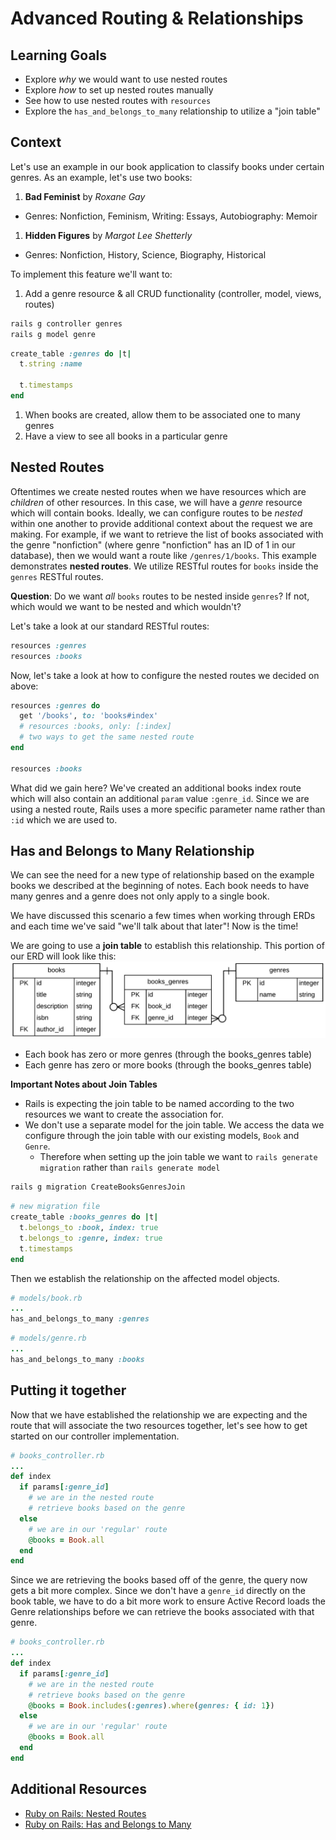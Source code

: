 # Advanced Routing & Relationships

## Learning Goals
- Explore _why_ we would want to use nested routes
- Explore _how_ to set up nested routes manually
- See how to use nested routes with `resources`
- Explore the `has_and_belongs_to_many` relationship to utilize a "join table"

## Context
Let's use an example in our book application to classify books under certain genres. As an example,  let's use two books:
1. **Bad Feminist** by _Roxane Gay_
  - Genres: Nonfiction, Feminism, Writing: Essays, Autobiography: Memoir
1. **Hidden Figures** by _Margot Lee Shetterly_
  - Genres: Nonfiction, History, Science, Biography, Historical

To implement this feature we'll want to:
1. Add a genre resource & all CRUD functionality (controller, model, views, routes)
  ```bash
  rails g controller genres
  rails g model genre
  ```

  ```ruby
  create_table :genres do |t|
    t.string :name

    t.timestamps
  end
  ```
1. When books are created, allow them to be associated one to many genres
1. Have a view to see all books in a particular genre

## Nested Routes
Oftentimes we create nested routes when we have resources which are _children_ of other resources. In this case, we will have a _genre_ resource which will contain books. Ideally, we can configure routes to be _nested_ within one another to provide additional context about the request we are making. For example, if we want to retrieve the list of books associated with the genre "nonfiction" (where genre "nonfiction" has an ID of 1 in our database), then we would want a route like `/genres/1/books`. This example demonstrates **nested routes**. We utilize RESTful routes for `books` inside the `genres` RESTful routes.

**Question**: Do we want _all_ `books` routes to be nested inside `genres`? If not, which would we want to be nested and which wouldn't?

Let's take a look at our standard RESTful routes:
```ruby
resources :genres
resources :books
```

Now, let's take a look at how to configure the nested routes we decided on above:
```ruby
resources :genres do
  get '/books', to: 'books#index'
  # resources :books, only: [:index]
  # two ways to get the same nested route
end

resources :books
```

What did we gain here? We've created an additional books index route which will also contain an additional `param` value `:genre_id`. Since we are using a nested route, Rails uses a more specific parameter name rather than `:id` which we are used to.

## Has and Belongs to Many Relationship
We can see the need for a new type of relationship based on the example books we described at the beginning of notes. Each book needs to have many genres and a genre does not only apply to a single book.

We have discussed this scenario a few times when working through ERDs and each time we've said "we'll talk about that later"! Now is the time!

We are going to use a **join table** to establish this relationship. This portion of our ERD will look like this:
![join table ERD](./images/join-table-erd.png)

- Each book has zero or more genres (through the books_genres table)
- Each genre has zero or more books (through the books_genres table)

**Important Notes about Join Tables**
- Rails is expecting the join table to be named according to the two resources we want to create the association for.
- We don't use a separate model for the join table. We access the data we configure through the join table with our existing models, `Book` and `Genre`.
  - Therefore when setting up the join table we want to `rails generate migration` rather than `rails generate model`

```bash
rails g migration CreateBooksGenresJoin
```

```ruby
# new migration file
create_table :books_genres do |t|
  t.belongs_to :book, index: true
  t.belongs_to :genre, index: true
  t.timestamps
end
```

Then we establish the relationship on the affected model objects.
```ruby
# models/book.rb
...
has_and_belongs_to_many :genres
```

```ruby
# models/genre.rb
...
has_and_belongs_to_many :books
```

## Putting it together

Now that we have established the relationship we are expecting and the route that will associate the two resources together, let's see how to get started on our controller implementation.

```ruby
# books_controller.rb
...
def index
  if params[:genre_id]
    # we are in the nested route
    # retrieve books based on the genre
  else
    # we are in our 'regular' route
    @books = Book.all
  end
end
```

Since we are retrieving the books based off of the genre, the query now gets a bit more complex. Since we don't have a `genre_id` directly on the book table, we have to do a bit more work to ensure Active Record loads the Genre relationships before we can retrieve the books associated with that genre.

```ruby
# books_controller.rb
...
def index
  if params[:genre_id]
    # we are in the nested route
    # retrieve books based on the genre
    @books = Book.includes(:genres).where(genres: { id: 1})
  else
    # we are in our 'regular' route
    @books = Book.all
  end
end
```

## Additional Resources
- [Ruby on Rails: Nested Routes](http://guides.rubyonrails.org/routing.html#nested-resources)
- [Ruby on Rails: Has and Belongs to Many](http://guides.rubyonrails.org/association_basics.html#the-has-and-belongs-to-many-association)
